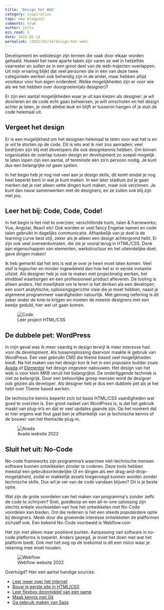 ```yaml
---
title: 'Design het Web'
category: inspiration
tags: new blogpost
comments: true
author: joris
min_read: 5
date: 2022-02-14
permalink: /2022/02/14/design-het-web/
---
```


<!-- Section: Intro -->

Development en webdesign zijn termen die vaak door elkaar worden gehaald. Hoewel het twee aparte taken zijn varen ze wel in hetzelfde vaarwater en zullen ze in een groot deel van de web-trajecten overlappen. Uit mijn ervaring blijkt dat veel personen die in één van deze twee categorieën werken ook behendig zijn in de ander, maar hebben altijd voorkeur voor hun eigen onderdeel. Welke mogelijkheden zijn er voor wie als we het hebben over doorgroeien(als designer)?

Er zijn een aantal mogelijkheden waar je uit kan kiezen als designer: je wil doorleren en de code echt gaan beheersen, je wilt omscholen en het design achter je laten, je vindt allebei leuk en blijft er tussenin hangen of je sluit de code helemaal uit.

## Vergeet het design

Er is een mogelijkheid om het designen helemaal te laten voor wat het is en je vol te storten op de code. Dit is iets wat ik niet zou aanraden; veel bedrijven zijn blij met developers die ook designkennis hebben. Om binnen organisaties de overlap tussen design en development zo soepel mogelijk te laten lopen zijn een aantal, of tenminste één zo’n persoon nodig. Je kunt dus een belangrijke rol gaan spelen.

In het begin heb je nog niet veel aan je design skills, dit komt omdat je nog heel beperkt bent in wat je kunt maken. In een later stadium zul je gaan merken dat je niet alleen vette dingen kunt maken, maar ook verzinnen. Je kunt dan nauw samenwerken met de designers, en ze zullen ook blij zijn met jou.

## Leer het bij: Code, Code, Code!

In het begin is het niet te overzien; verschillende tools, talen & frameworks; Vue, Angular, React etc!
Ook worden er veel fancy Engelse namen en code talen gebruikt in dagelijks communicatie. Afhankelijk van je doel is de learning curve best stijl, zeker als je alleen een design achtergrond hebt. Er zijn ook veel overeenkomsten, die zie je vooral terug in HTML/CSS. Denk aan eigenschappen van elementen, werkstructuur en het uiteindelijke doel; gave dingen maken!

Ik heb gemerkt dat het iets is wat je over je heen moet laten komen. Veel stof is logischer en minder ingewikkeld dan hoe het er in eerste instantie uitziet. Als designer heb je ook te maken met projectmatig werken, het einddoel waarborgen en een professioneel product afleveren. De tooling is alleen anders.
Het moeilijkste om te leren is het denken als een developer; een soort analytische, oplossingsgerichte visie die je moet hebben, naast je algemene programmeer vaardigheden natuurlijk. Met genoeg oefening is dit zeker onder de knie te krijgen en moeten de meeste designers met een beetje geduld, hier wel uit gaan komen.

<figure>
    <img src="/assets/design-het-web/code.jpg" alt="Code">
    <figcaption>Leer project HTML/CSS</figcaption>
</figure>

## De dubbele pet: WordPress

In mijn geval was ik meer vaardig in design terwijl ik meer interesse had voor de development. Als tussenoplossing daarvoor maakte ik gebruik van WordPress.
Een veel gebruikt CMS die theme based veel mogelijkheden biedt. Na het maken van het design kon ik het in een populaire builder zoals [Avada](https://avada.theme-fusion.com/) of [Elementor](https://elementor.com/) het design ongeveer nabouwen. Het design van het web is voor klein MKB veruit het belangrijkst. De onderliggende techniek is niet zo belangrijk. Door een behoorlijke groep mensen word de designer ook gezien als developer. Als designer heb je dus een dubbele pet als je het hebt over Theme based werken.

De technische kennis beperkt zich tot basis HTML/CSS vaardigheden wat goed te overzien is. Een groot nadeel van WordPress is, is dat het gebruik maakt van plug-in’s en dat er veel updates gaande zijn. Op het moment dat er hier ergens wat fout gaat ben je afhankelijk van je technische kennis of de bouwer van het thema/de plug-in.

<figure>
    <img src="/assets/design-het-web/avada.jpg" alt="Avada">
    <figcaption>Avada website 2022</figcaption>
</figure>

## Sluit het uit: No-Code

No-code frameworks zijn programma’s waarmee niet-technische mensen software kunnen ontwikkelen zonder te coderen. Deze tools hebben meestal een gebruiksvriendelijke UI en dingen als een drag-and-drop-mogelijkheid, zodat er makkelijk assets toegevoegd kunnen worden zonder technische skills. Dus wil je ver van de code vandaan blijven? Dit is je beste optie.

Wat zijn de grote voordelen van het maken van programma's zonder zelfs de code te schrijven? Snel, goedkoop en een all-in-one oplossing zijn slechts enkele voorbeelden van hoe het ontwikkelen met No-Code voordelen kan bieden. Om die redenen is het een steeds populairdere optie bij designers. Mede door die groeiende interesse ontwikkelen de platformen zichzelf ook. Een bekend No-Code voorbeeld is Webflow.com

Het zijn niet alleen maar positieve punten. Aanpassing van software in no-code platforms is beperkt. Anders gezegd, je moet het doen met wat het platform biedt. Ook met het oog op de toekomst is dit een risico waar je rekening mee moet houden.

<figure>
    <img src="/assets/design-het-web/webflow.jpg" alt="Webflow">
    <figcaption>Webflow website 2022</figcaption>
</figure>

Overtuigd? Hier een aantal handige sources:

- [Leer meer over het internet](https://www.vox.com/2014/6/16/18076282/the-internet)
- [Bouw je eerste site in HTML/CSS](https://www.youtube.com/watch?v=pQN-pnXPaVg)
- [Leer flexbox doormiddel van een game](https://flexboxfroggy.com/)
- [Maak kennis met Git](https://www.youtube.com/watch?v=RGOj5yH7evk&t=1919s)
- [Ga gebruik maken van Sass](https://www.youtube.com/watch?v=nu5mdN2JIwM)
